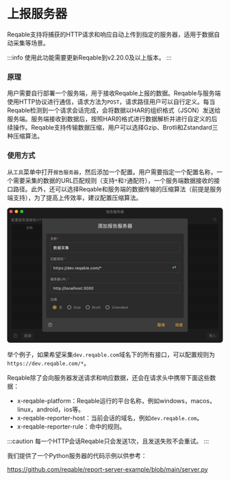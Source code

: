 # 上报服务器

Reqable支持将捕获的HTTP请求和响应自动上传到指定的服务器，适用于数据自动采集等场景。

:::info
使用此功能需要更新Reqable到v2.20.0及以上版本。
:::

### 原理

用户需要自行部署一个服务端，用于接收Reqable上报的数据。Reqable与服务端使用HTTP协议进行通信，请求方法为`POST`，请求路径用户可以自行定义。每当Reqable检测到一个请求会话完成，会将数据以HAR的组织格式（JSON）发送给服务端。服务端接收到数据后，按照HAR的格式进行数据解析并进行自定义的后续操作。Reqable支持传输数据压缩，用户可以选择Gzip、Brotli和Zstandard三种压缩算法。

### 使用方式

从`工具`菜单中打开`报告服务器`，然后添加一个配置。用户需要指定一个配置名称，一个需要采集的数据的URL匹配规则（支持`*`和`?`通配符），一个服务端数据接收的接口路径。此外，还可以选择Reqable和服务端的数据传输的压缩算法（前提是服务端支持），为了提高上传效率，建议配置压缩算法。

![](arts/server-report_01.png)

举个例子，如果希望采集`dev.reqable.com`域名下的所有接口，可以配置规则为`https://dev.reqable.com/*`。

Reqable除了会向服务器发送请求和响应数据，还会在请求头中携带下面这些数据：
- x-reqable-platform：Reqable运行的平台名称，例如windows，macos，linux，android，ios等。
- x-reqable-reporter-host：当前会话的域名，例如`dev.reqable.com`。
- x-reqable-reporter-rule：命中的规则。

:::caution
每一个HTTP会话Reqable只会发送1次，且发送失败不会重试。
:::

我们提供了一个Python服务器的代码示例以供参考：

https://github.com/reqable/report-server-example/blob/main/server.py